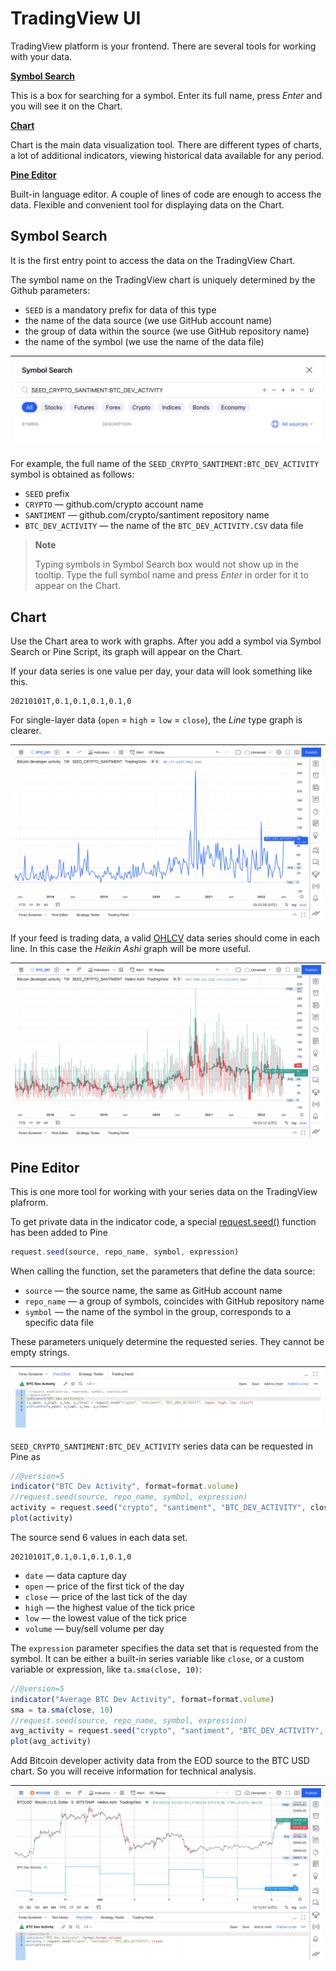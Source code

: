 [ui_chart_heikin]: /images/ui_chart_heikin.png
[ui_chart_line]: /images/ui_chart_line.png
[ui_search]: /images/ui_search_empty.png
[ui_pine]: /images/ui_pine.png
[ui_pine_btc]: /images/ui_chart_pine_btc.png
[request_seed]: https://www.tradingview.com/pine-script-reference/v5/#fun_request{dot}seed
[support_ohlc]: https://www.tradingview.com/support/solutions/43000619436-heikin-ashi/

# TradingView UI

TradingView platform is your frontend. There are several tools for working with your data.

__[Symbol Search](#symbol-search)__

This is a box for searching for a symbol. Enter its full name, press _Enter_ and you will see it on the Chart.

__[Chart](#chart)__

Chart is the main data visualization tool.
There are different types of charts, a lot of additional indicators, viewing historical data available for any period.

__[Pine Editor](#pine-editor)__

Built-in language editor. A couple of lines of code are enough to access the data.
Flexible and convenient tool for displaying data on the Chart.

## Symbol Search

It is the first entry point to access the data on the TradingView Chart.

The symbol name on the TradingView chart is uniquely determined by the Github parameters:

- `SEED` is a mandatory prefix for data of this type
- the name of the data source (we use GitHub account name)
- the group of data within the source (we use GitHub repository name)
- the name of the symbol (we use the name of the data file)

|![Symbol Search][ui_search]|
|-|

For example, the full name of the `SEED_CRYPTO_SANTIMENT:BTC_DEV_ACTIVITY` symbol is obtained as follows:

- `SEED` prefix
- `CRYPTO` — github.com/crypto account name
- `SANTIMENT` — github.com/crypto/santiment repository name
- `BTC_DEV_ACTIVITY` — the name of the `BTC_DEV_ACTIVITY.CSV` data file

> __Note__
>
> Typing symbols in Symbol Search box would not show up in the tooltip. 
> Type the full symbol name and press _Enter_ in order for it to appear on the Chart.

## Chart

Use the Chart area to work with graphs. After you add a symbol via Symbol Search or Pine Script, its graph will appear on the Chart.

If your data series is one value per day, your data will look something like this.

```csv
20210101T,0.1,0.1,0.1,0.1,0
```

For single-layer data (`open` = `high` = `low` = `close`), the _Line_ type graph is clearer.

|![ui_chart_line]|
|-|

If your feed is trading data, a valid [OHLCV][support_ohlc] data series should come in each line.
In this case the _Heikin Ashi_ graph will be more useful.

|![ui_chart_heikin]|
|-|

## Pine Editor

This is one more tool for working with your series data on the TradingView plafrorm.

To get private data in the indicator code, a special [request.seed()][request_seed] function has been added to Pine

```js
request.seed(source, repo_name, symbol, expression)
```

When calling the function, set the parameters that define the data source:

- `source` — the source name, the same as GitHub account name
- `repo_name` — a group of symbols, coincides with GitHub repository name
- `symbol` — the name of the symbol in the group, corresponds to a specific data file

These parameters uniquely determine the requested series. They cannot be empty strings.

|![ui_pine]|
|-|

`SEED_CRYPTO_SANTIMENT:BTC_DEV_ACTIVITY` series data can be requested in Pine as

```js
//@version=5
indicator("BTC Dev Activity", format=format.volume)
//request.seed(source, repo_name, symbol, expression)
activity = request.seed("crypto", "santiment", "BTC_DEV_ACTIVITY", close)
plot(activity)
```

The source send 6 values in each data set.

```csv
20210101T,0.1,0.1,0.1,0.1,0
```

- `date` — data capture day
- `open` — price of the first tick of the day
- `close` — price of the last tick of the day
- `high` — the highest value of the tick price
- `low` — the lowest value of the tick price
- `volume` — buy/sell volume per day

The `expression` parameter specifies the data set that is requested from the symbol. It can be either a built-in series variable like `close`, or a custom variable or expression, like `ta.sma(close, 10)`:

```js
//@version=5
indicator("Average BTC Dev Activity", format=format.volume)
sma = ta.sma(close, 10)
//request.seed(source, repo_name, symbol, expression)
avg_activity = request.seed("crypto", "santiment", "BTC_DEV_ACTIVITY", sma)
plot(avg_activity)
```

Add Bitcoin developer activity data from the EOD source to the BTC USD chart. So you will receive information for technical analysis.

|![ui_pine_btc]|
|-|

